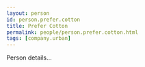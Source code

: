 ```yaml
---
layout: person
id: person.prefer.cotton
title: Prefer Cotton
permalink: people/person.prefer.cotton.html
tags: [company.urban]
---
```


Person details...